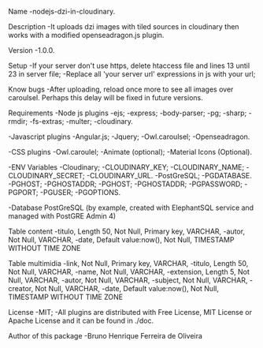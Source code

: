 Name
-nodejs-dzi-in-cloudinary.

Description
-It uploads dzi images with tiled sources in cloudinary then works with a modified openseadragon.js plugin.

Version
-1.0.0.

Setup
-If your server don't use https, delete htaccess file and lines 13 until 23 in server file;
-Replace all 'your server url' expressions in js with your url;

Know bugs
-After uploading, reload once more to see all images over caroulsel. Perhaps this delay will be fixed in future versions.

Requirements
-Node js plugins
 -ejs;
 -express;
 -body-parser;
 -pg;
 -sharp;
 -rmdir;
 -fs-extras;
 -multer;
 -cloudinary.

-Javascript plugins
 -Angular.js;
 -Jquery;
 -Owl.caroulsel;
 -Openseadragon.

-CSS plugins
 -Owl.caroulel;
 -Animate (optional);
 -Material Icons (Optional).

-ENV Variables
 -Cloudinary;
  -CLOUDINARY_KEY;
  -CLOUDINARY_NAME;
  -CLOUDINARY_SECRET;
  -CLOUDINARY_URL.
 -PostGreSQL;
  -PGDATABASE.
  -PGHOST;
  -PGHOSTADDR;
  -PGHOST;
  -PGHOSTADDR;
  -PGPASSWORD;
  -PGPORT;
  -PGUSER;
  -PGOPTIONS.

-Database PostGreSQL (by example, created with ElephantSQL service and managed with PostGRE Admin 4)

Table
content
-titulo, Length 50, Not Null, Primary key, VARCHAR,
-autor, Not Null, VARCHAR,
-date, Default value:now(), Not Null, TIMESTAMP WITHOUT TIME ZONE

Table
multimidia
-link, Not Null, Primary key, VARCHAR,
-titulo, Length 50, Not Null, VARCHAR,
-name, Not Null, VARCHAR,
-extension, Length 5, Not Null, VARCHAR,
-autor, Not Null, VARCHAR,
-subject, Not Null, VARCHAR,
-creator, Not Null, VARCHAR,
-date, Default value:now(), Not Null, TIMESTAMP WITHOUT TIME ZONE

License
-MIT;
-All plugins are distributed with Free License, MIT License or Apache License and it can be found in ./doc.

Author of this package
-Bruno Henrique Ferreira de Oliveira